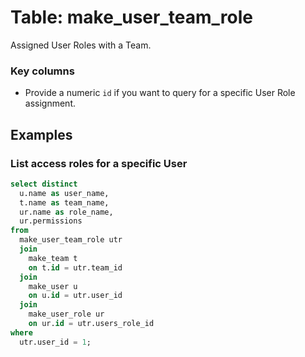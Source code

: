 # Table: make_user_team_role

Assigned User Roles with a Team.

### Key columns

- Provide a numeric `id` if you want to query for a specific User Role assignment.

## Examples

### List access roles for a specific User

```sql
select distinct
  u.name as user_name,
  t.name as team_name,
  ur.name as role_name,
  ur.permissions
from
  make_user_team_role utr
  join
    make_team t
    on t.id = utr.team_id
  join
    make_user u
    on u.id = utr.user_id
  join
    make_user_role ur
    on ur.id = utr.users_role_id
where
  utr.user_id = 1;
```
